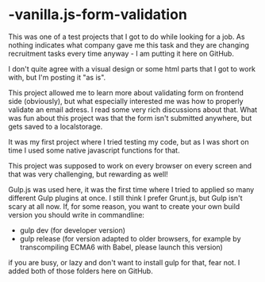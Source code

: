 # -vanilla.js-form-validation

This was one of a test projects that I got to do while looking for a job.
As nothing indicates what company gave me this task and they are changing recruitment tasks every time anyway - I am putting it here on GitHub.

I don't quite agree with a visual design or some html parts that I got to work with, but I'm posting it "as is".

This project allowed me to learn more about validating form on frontend side (obviously), but what especially interested me was how to properly validate an email adress.
I read some very rich discussions about that. What was fun about this project was that the form isn't submitted anywhere, but gets saved to a localstorage.

It was my first project where I tried testing my code, but as I was short on time I used some native javascript functions for that.

This project was supposed to work on every browser on every screen and that was very challenging, but rewarding as well!

Gulp.js was used here, it was the first time where I tried to applied so many different Gulp plugins at once. I still think I prefer Grunt.js, but Gulp isn't scary at all now.
If, for some reason, you want to create your own build version you should write in commandline:

- gulp dev (for developer version)
- gulp release (for version adapted to older browsers, for example by transcompiling ECMA6 with Babel, please launch this version)

if you are busy, or lazy and don't want to install gulp for that, fear not. I added both of those folders here on GitHub.
